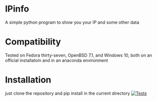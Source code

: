 # IPinfo
A simple python program to show you your IP and some other data
# Compatibility
Tested on Fedora thirty-seven, OpenBSD 7.1, and Windows 10, both on an official installatoin and in an anaconda environment
# Installation
just clone the repository and pip install in the current directory
[![Tests](https://github.com/ClaireSoftware/IPinfo/actions/workflows/tests.yml/badge.svg)](https://github.com/ClaireSoftware/IPinfo/actions/workflows/tests.yml)
